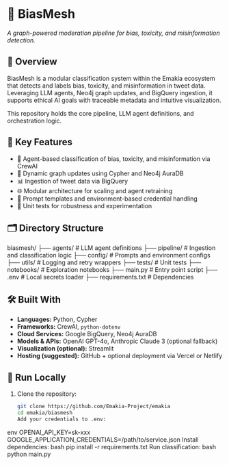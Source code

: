# 🧠 BiasMesh  
*A graph-powered moderation pipeline for bias, toxicity, and misinformation detection.*

## 🚀 Overview

BiasMesh is a modular classification system within the Emakia ecosystem that detects and labels bias, toxicity, and misinformation in tweet data. Leveraging LLM agents, Neo4j graph updates, and BigQuery ingestion, it supports ethical AI goals with traceable metadata and intuitive visualization.

This repository holds the core pipeline, LLM agent definitions, and orchestration logic.

## 🧩 Key Features

- 🧠 Agent-based classification of bias, toxicity, and misinformation via CrewAI  
- 🧵 Dynamic graph updates using Cypher and Neo4j AuraDB  
- 📊 Ingestion of tweet data via BigQuery  
- 🌐 Modular architecture for scaling and agent retraining  
- 📁 Prompt templates and environment-based credential handling  
- 🧪 Unit tests for robustness and experimentation

## 🗂️ Directory Structure

biasmesh/ ├── agents/ # LLM agent definitions ├── pipeline/ # Ingestion and classification logic ├── config/ # Prompts and environment configs ├── utils/ # Logging and retry wrappers ├── tests/ # Unit tests ├── notebooks/ # Exploration notebooks ├── main.py  # Entry point script ├── .env # Local secrets loader ├── requirements.txt  # Dependencies

## 🛠️ Built With

- **Languages:** Python, Cypher  
- **Frameworks:** CrewAI, `python-dotenv`  
- **Cloud Services:** Google BigQuery, Neo4j AuraDB  
- **Models & APIs:** OpenAI GPT-4o, Anthropic Claude 3 (optional fallback)  
- **Visualization (optional):** Streamlit  
- **Hosting (suggested):** GitHub + optional deployment via Vercel or Netlify

## 🧪 Run Locally

1. Clone the repository:

   ```bash
   git clone https://github.com/Emakia-Project/emakia
   cd emakia/biasmesh
   Add your credentials to .env:
env
OPENAI_API_KEY=sk-xxx
GOOGLE_APPLICATION_CREDENTIALS=/path/to/service.json
Install dependencies:
bash
pip install -r requirements.txt
Run classification:
bash
python main.py
